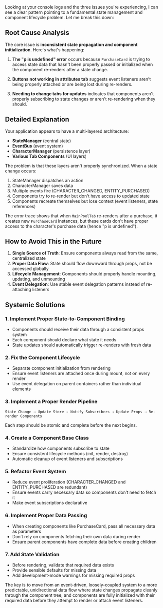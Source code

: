 Looking at your console logs and the three issues you're experiencing, I can see a clear pattern pointing to a fundamental state management and component lifecycle problem. Let me break this down:

## Root Cause Analysis

The core issue is **inconsistent state propagation and component initialization**. Here's what's happening:

1. **The "p is undefined" error** occurs because `PurchaseCard` is trying to access state data that hasn't been properly passed or initialized when the component re-renders after a state change.

2. **Buttons not working in attributes tab** suggests event listeners aren't being properly attached or are being lost during re-renders.

3. **Needing to change tabs for updates** indicates that components aren't properly subscribing to state changes or aren't re-rendering when they should.

## Detailed Explanation

Your application appears to have a multi-layered architecture:
- **StateManager** (central state)
- **EventBus** (event system)
- **CharacterManager** (persistence layer)
- **Various Tab Components** (UI layers)

The problem is that these layers aren't properly synchronized. When a state change occurs:

1. StateManager dispatches an action
2. CharacterManager saves data
3. Multiple events fire (CHARACTER_CHANGED, ENTITY_PURCHASED)
4. Components try to re-render but don't have access to updated state
5. Components recreate themselves but lose context (event listeners, state references)

The error trace shows that when `MainPoolTab` re-renders after a purchase, it creates new `PurchaseCard` instances, but these cards don't have proper access to the character's purchase data (hence "p is undefined").

## How to Avoid This in the Future

1. **Single Source of Truth**: Ensure components always read from the same, centralized state
2. **Proper Data Flow**: State should flow downward through props, not be accessed globally
3. **Lifecycle Management**: Components should properly handle mounting, updating, and unmounting
4. **Event Delegation**: Use stable event delegation patterns instead of re-attaching listeners

## Systemic Solutions

### 1. **Implement Proper State-to-Component Binding**
- Components should receive their data through a consistent props system
- Each component should declare what state it needs
- State updates should automatically trigger re-renders with fresh data

### 2. **Fix the Component Lifecycle**
- Separate component initialization from rendering
- Ensure event listeners are attached once during mount, not on every render
- Use event delegation on parent containers rather than individual elements

### 3. **Implement a Proper Render Pipeline**
```
State Change → Update Store → Notify Subscribers → Update Props → Re-render Components
```
Each step should be atomic and complete before the next begins.

### 4. **Create a Component Base Class**
- Standardize how components subscribe to state
- Ensure consistent lifecycle methods (init, render, destroy)
- Automatic cleanup of event listeners and subscriptions

### 5. **Refactor Event System**
- Reduce event proliferation (CHARACTER_CHANGED and ENTITY_PURCHASED are redundant)
- Ensure events carry necessary data so components don't need to fetch it
- Make event subscriptions declarative

### 6. **Implement Proper Data Passing**
- When creating components like PurchaseCard, pass all necessary data as parameters
- Don't rely on components fetching their own data during render
- Ensure parent components have complete data before creating children

### 7. **Add State Validation**
- Before rendering, validate that required data exists
- Provide sensible defaults for missing data
- Add development-mode warnings for missing required props

The key is to move from an event-driven, loosely-coupled system to a more predictable, unidirectional data flow where state changes propagate cleanly through the component tree, and components are fully initialized with their required data before they attempt to render or attach event listeners.